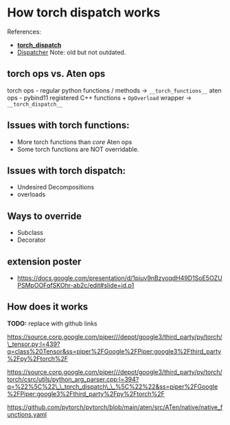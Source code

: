 # How torch dispatch works

References:

- [__torch_dispatch__](https://dev-discuss.pytorch.org/t/what-and-why-is-torch-dispatch/557)
- [Dispatcher](http://blog.ezyang.com/2020/09/lets-talk-about-the-pytorch-dispatcher/)
  Note: old but not outdated.

## torch ops vs. Aten ops

torch ops - regular python functions / methods -> `__torch_functions__` aten ops
\- pybind11 registered C++ functions + `OpOverload` wrapper ->
`__torch_dispatch__`

## Issues with torch functions:

- More torch functions than *core* Aten ops
- Some torch functions are NOT overridable.

## Issues with torch dispatch:

- Undesired Decompositions
- overloads

## Ways to override

- Subclass
- Decorator

## extension poster

- https://docs.google.com/presentation/d/1piuv9nBzyoqdH49D1SoE5OZUPSMpOOFqfSKOhr-ab2c/edit#slide=id.p1

## How does it works

**TODO:** replace with github links

https://source.corp.google.com/piper///depot/google3/third_party/py/torch/\_tensor.py;l=439?q=class%20Tensor&ss=piper%2FGoogle%2FPiper:google3%2Fthird_party%2Fpy%2Ftorch%2F

https://source.corp.google.com/piper///depot/google3/third_party/py/torch/torch/csrc/utils/python_arg_parser.cpp;l=394?q=%22%5C%22\_\_torch_dispatch\_\_%5C%22%22&ss=piper%2FGoogle%2FPiper:google3%2Fthird_party%2Fpy%2Ftorch%2F

https://github.com/pytorch/pytorch/blob/main/aten/src/ATen/native/native_functions.yaml
